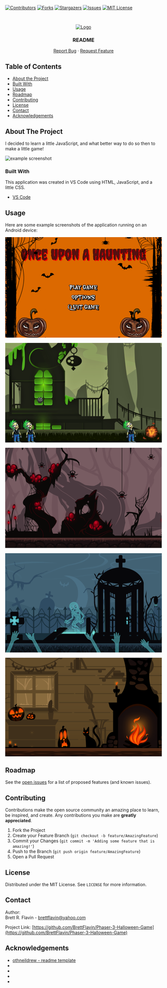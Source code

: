 <!-- INSTRUCTIONS - do a find a replace on "Phaser-3-Halloween-Game
" and replace with current GitHub repository name. -->

<!--
*** Markdown "reference style" links used for readability.
*** Reference links are enclosed in brackets [ ] instead of parentheses ( )
*** https://www.markdownguide.org/basic-syntax/#reference-style-links
-->

<!--------------------->
<!-- PROJECT SHIELDS -->
<!--------------------->

[![Contributors][contributors-shield]][contributors-url]
[![Forks][forks-shield]][forks-url]
[![Stargazers][stars-shield]][stars-url]
[![Issues][issues-shield]][issues-url]
[![MIT License][license-shield]][license-url]

<!------------------>
<!-- PROJECT LOGO -->
<!------------------>
<br />
<p align="center">
  <a href="https://github.com/BrettFlavin/Phaser-3-Halloween-Game
  ">
    <img src="CoronaLogo.png" alt="Logo" width="180" height="180" alt="project logo">
  </a>

  <h3 align="center">README</h3>

  <p align="center">    
    <a href="https://github.com/BrettFlavin/Phaser-3-Halloween-Game/issues">Report Bug</a>
    ·
    <a href="https://github.com/BrettFlavin/Phaser-3-Halloween-Game/issues">Request Feature</a>
  </p>
</p>

<!----------------------->
<!-- TABLE OF CONTENTS -->
<!----------------------->

## Table of Contents

- [About the Project](#about-the-project)
- [Built With](#built-with)
- [Usage](#usage)
- [Roadmap](#roadmap)
- [Contributing](#contributing)
- [License](#license)
- [Contact](#contact)
- [Acknowledgements](#acknowledgements)

<!----------------------->
<!-- ABOUT THE PROJECT -->
<!----------------------->

## About The Project

I decided to learn a little JavaScript, and what better way to do so then to make a little game!

![example screenshot](example_screenshot.gif)

<!---------------->
<!-- BUILT WITH -->
<!---------------->

### Built With

This application was created in VS Code using HTML, JavaScript, and a little CSS.

- [VS Code](https://code.visualstudio.com/Download)

<!-------------------->
<!-- USAGE EXAMPLES -->
<!-------------------->

## Usage

Here are some example screenshots of the application running on an Android device:

![Halloween Game screenshot1](https://github.com/BrettFlavin/Phaser-3-Halloween-Game/blob/master/title_screenshot.png)

![Halloween Game screenshot2](https://github.com/BrettFlavin/Phaser-3-Halloween-Game/blob/master/level1_screenshot.png)

![Halloween Game screenshot3](https://github.com/BrettFlavin/Phaser-3-Halloween-Game/blob/master/level2_screenshot.png)

![Halloween Game screenshot4](https://github.com/BrettFlavin/Phaser-3-Halloween-Game/blob/master/level3_screenshot.png)

![Halloween Game screenshot5](https://github.com/BrettFlavin/Phaser-3-Halloween-Game/blob/master/level4_screenshot.png)

<!------------->
<!-- ROADMAP -->
<!------------->

## Roadmap

See the [open issues](https://github.com/BrettFlavin/Phaser-3-Halloween-Game/issues) for a list of proposed features (and known issues).

<!------------------>
<!-- CONTRIBUTING -->
<!------------------>

## Contributing

Contributions make the open source community an amazing place to learn, be inspired, and create. Any contributions you make are **greatly appreciated**.

1. Fork the Project
2. Create your Feature Branch (`git checkout -b feature/AmazingFeature`)
3. Commit your Changes (`git commit -m 'Adding some feature that is amazing!'`)
4. Push to the Branch (`git push origin feature/AmazingFeature`)
5. Open a Pull Request

<!------------->
<!-- LICENSE -->
<!------------->

## License

Distributed under the MIT License. See `LICENSE` for more information.

<!------------->
<!-- CONTACT -->
<!------------->

## Contact

Author:
<br />
Brett R. Flavin - brettflavin@yahoo.com

Project Link: [https://github.com/BrettFlavin/Phaser-3-Halloween-Game](https://github.com/BrettFlavin/Phaser-3-Halloween-Game)

<!---------------------->
<!-- ACKNOWLEDGEMENTS -->
<!---------------------->

## Acknowledgements

- [othneildrew - readme template](https://github.com/othneildrew/Best-README-Template)
- [](https://)
- [](https://)
- [](https://)
- [](https://)

<!----------------------------->
<!-- MARKDOWN LINKS & IMAGES -->
<!----------------------------->
<!-- https://www.markdownguide.org/basic-syntax/#reference-style-links -->

[contributors-shield]: https://img.shields.io/github/contributors/BrettFlavin/Phaser-3-Halloween-Game?style=plastic
[contributors-url]: https://github.com/BrettFlavin/Phaser-3-Halloween-Game/graphs/contributors
[forks-shield]: https://img.shields.io/github/forks/BrettFlavin/Phaser-3-Halloween-Game?style=plastic
[forks-url]: https://github.com/BrettFlavin/Phaser-3-Halloween-Game/network/members
[stars-shield]: https://img.shields.io/github/stars/BrettFlavin/Phaser-3-Halloween-Game?style=plastic
[stars-url]: https://github.com/BrettFlavin/Phaser-3-Halloween-Game/stargazers
[issues-shield]: https://img.shields.io/github/issues/BrettFlavin/Phaser-3-Halloween-Game?style=plastic
[issues-url]: https://github.com/BrettFlavin/Phaser-3-Halloween-Game/issues
[license-shield]: https://img.shields.io/github/license/BrettFlavin/Phaser-3-Halloween-Game.svg?style=plastic
[license-url]: https://github.com/BrettFlavin/Phaser-3-Halloween-Game/LICENSE.txt
